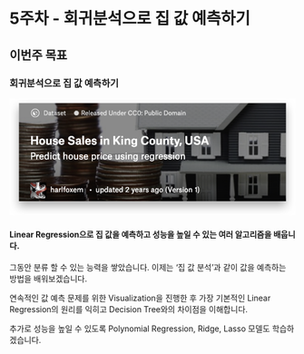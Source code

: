 # 5주차 - 회귀분석으로 집 값 예측하기

## 이번주 목표

### 회귀분석으로 집 값 예측하기

![](../.gitbook/assets/image-360.png)

#### **Linear Regression으로** **집** **값을** **예측하고** **성능을** **높일** **수** **있는** **여러** **알고리즘을** **배웁니다.**

그동안 분류 할 수 있는 능력을 쌓았습니다. 이제는 ‘집 값 분석’과 같이 값을 예측하는 방법을 배워보겠습니다.

연속적인 값 예측 문제를 위한 Visualization을 진행한 후 가장 기본적인 Linear Regression의 원리를 익히고 Decision Tree와의 차이점을 이해합니다.

추가로 성능을 높일 수 있도록 Polynomial Regression, Ridge, Lasso 모델도 학습하겠습니다.

